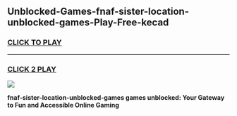 
## Unblocked-Games-fnaf-sister-location-unblocked-games-Play-Free-kecad
<h3>
<a href="https://premium76.site?title=fnaf-sister-location-unblocked-games&ref=10A">CLICK TO PLAY</a></h3>
<hr>

<h3>
<a href="https://premium76.site?title=fnaf-sister-location-unblocked-games&ref=10A">CLICK 2 PLAY</a>
  
</h3>

<a href="https://premium76.site?title=fnaf-sister-location-unblocked-games&ref=10A"><img src="https://clearcache.store/games.png"></a>


**fnaf-sister-location-unblocked-games games unblocked: Your Gateway to Fun and Accessible Online Gaming**
